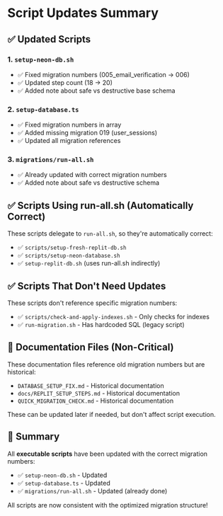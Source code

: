 # Script Updates Summary

## ✅ Updated Scripts

### 1. `setup-neon-db.sh`
- ✅ Fixed migration numbers (005_email_verification → 006)
- ✅ Updated step count (18 → 20)
- ✅ Added note about safe vs destructive base schema

### 2. `setup-database.ts`
- ✅ Fixed migration numbers in array
- ✅ Added missing migration 019 (user_sessions)
- ✅ Updated all migration references

### 3. `migrations/run-all.sh`
- ✅ Already updated with correct migration numbers
- ✅ Added note about safe vs destructive schema

## ✅ Scripts Using run-all.sh (Automatically Correct)

These scripts delegate to `run-all.sh`, so they're automatically correct:
- ✅ `scripts/setup-fresh-replit-db.sh`
- ✅ `scripts/setup-neon-database.sh`
- ✅ `setup-replit-db.sh` (uses run-all.sh indirectly)

## ✅ Scripts That Don't Need Updates

These scripts don't reference specific migration numbers:
- ✅ `scripts/check-and-apply-indexes.sh` - Only checks for indexes
- ✅ `run-migration.sh` - Has hardcoded SQL (legacy script)

## 📝 Documentation Files (Non-Critical)

These documentation files reference old migration numbers but are historical:
- `DATABASE_SETUP_FIX.md` - Historical documentation
- `docs/REPLIT_SETUP_STEPS.md` - Historical documentation
- `QUICK_MIGRATION_CHECK.md` - Historical documentation

These can be updated later if needed, but don't affect script execution.

## 🎯 Summary

All **executable scripts** have been updated with the correct migration numbers:
- ✅ `setup-neon-db.sh` - Updated
- ✅ `setup-database.ts` - Updated
- ✅ `migrations/run-all.sh` - Updated (already done)

All scripts are now consistent with the optimized migration structure!


